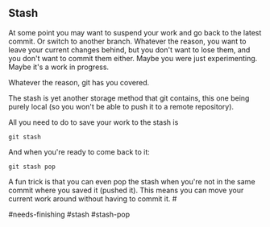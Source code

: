 ## Stash

At some point you may want to suspend your work and go back to the latest commit. Or switch to another branch. Whatever the reason, you want to leave your current changes behind, but you don't want to lose them, and you don't want to commit them either. Maybe you were just experimenting. Maybe it's a work in progress.

Whatever the reason, git has you covered.

The stash is yet another storage method that git contains, this one being purely local (so you won't be able to push it to a remote repository).

All you need to do to save your work to the stash is

```
git stash
```

And when you're ready to come back to it:

```
git stash pop
```

A fun trick is that you can even pop the stash when you're not in the same commit where you saved it (pushed it). This means you can move your current work around without having to commit it. #

#needs-finishing #stash #stash-pop